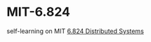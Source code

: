 # MIT-6.824
self-learning on MIT [6.824 Distributed Systems](https://pdos.csail.mit.edu/6.824/schedule.html)


